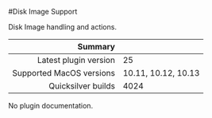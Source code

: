#Disk Image Support

Disk Image handling and actions.

 Summary                  | &nbsp; 
-------------------------:|:--------------------
 Latest plugin version    | 25
 Supported MacOS versions | 10.11, 10.12, 10.13
 Quicksilver builds       | 4024


No plugin documentation.